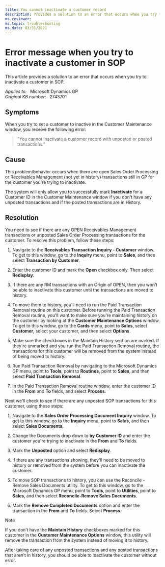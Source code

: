 ```yaml
---
title: You cannot inactivate a customer record
description: Provides a solution to an error that occurs when you try to inactivate a customer in SOP.
ms.reviewer:
ms.topic: troubleshooting
ms.date: 03/31/2021
---
```

# Error message when you try to inactivate a customer in SOP

This article provides a solution to an error that occurs when you try to inactivate a customer in SOP.

_Applies to:_ &nbsp; Microsoft Dynamics GP  
_Original KB number:_ &nbsp; 2743701

## Symptoms

When you try to set a customer to inactive in the Customer Maintenance window, you receive the following error:

> "You cannot inactivate a customer record with unposted or posted transactions."

## Cause

This problem/behavior occurs when there are open Sales Order Processing or Receivables Management (not yet in history) transactions still in GP for the customer you're trying to inactivate.

The system will only allow you to successfully mark **Inactivate** for a Customer ID in the Customer Maintenance window if you don't have any unposted transactions and if the posted transactions are in History.

## Resolution

You need to see if there are any OPEN Receivables Management transactions or unposted Sales Order Processing transactions for the customer. To resolve this problem, follow these steps:

1. Navigate to the **Receivables Transaction Inquiry - Customer** window. To get to this window, go to the **Inquiry** menu, point to **Sales**, and then select **Transaction by Customer**.

1. Enter the customer ID and mark the **Open** checkbox only. Then select **Redisplay**.

1. If there are any RM transactions with an Origin of OPEN, then you won't be able to inactivate this customer until the transactions are moved to history.

1. To move them to history, you'll need to run the Paid Transaction Removal routine on this customer. Before running the Paid Transaction Removal routine, you'll want to make sure you're maintaining history on the customer by looking at the **Customer Maintenance Options** window. To get to this window, go to the **Cards** menu, point to **Sales**, select **Customer**, select your customer, and then select **Options**.

1. Make sure the checkboxes in the Maintain History section are marked. If they're unmarked and you run the Paid Transaction Removal routine, the transactions for this customer will be removed from the system instead of being moved to history.

1. Run Paid Transaction Removal by navigating to the Microsoft Dynamics GP menu, point to **Tools**, point to **Routines**, point to **Sales**, and then select **Paid Transaction Removal**.

1. In the Paid Transaction Removal routine window, enter the customer ID in the **From** and **To** fields, and select **Process**.

Next we'll check to see if there are any unposted SOP transactions for this customer, using these steps:

1. Navigate to the **Sales Order Processing Document Inquiry** window. To get to this window, go to the **Inquiry** menu, point to **Sales**, and then select **Sales Documents**.  

1. Change the Documents drop down to **by Customer ID** and enter the customer you're trying to inactivate in the **From** and **To** fields.

1. Mark the **Unposted** option and select **Redisplay**.

1. If there are any transactions showing, they'll need to be moved to history or removed from the system before you can inactivate the customer.

1. To move SOP transactions to history, you can use the Reconcile - Remove Sales Documents utility. To get to this window, go to the Microsoft Dynamics GP menu, point to **Tools**, point to **Utilities**, point to **Sales**, and then select **Reconcile-Remove Sales Documents**.

1. Mark the **Remove Completed Documents** option and enter the transaction in the **From** and **To** fields. Select **Process**.

> [!NOTE]
> If you don't have the **Maintain History** checkboxes marked for this customer in the **Customer Maintenance Options** window, this utility will remove the transaction from the system instead of moving it to history.

After taking care of any unposted transactions and any posted transactions that aren't in history, you should be able to inactivate the customer without error.

